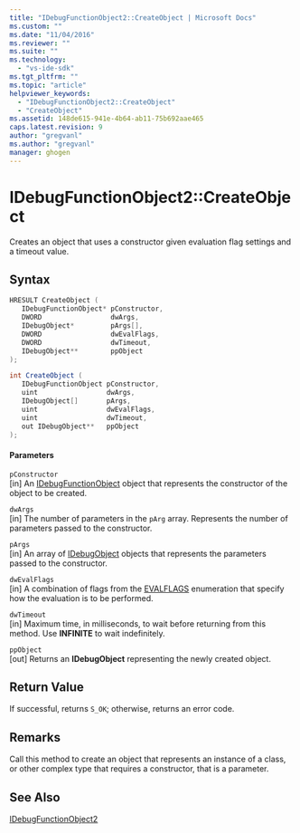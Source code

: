 ```yaml
---
title: "IDebugFunctionObject2::CreateObject | Microsoft Docs"
ms.custom: ""
ms.date: "11/04/2016"
ms.reviewer: ""
ms.suite: ""
ms.technology: 
  - "vs-ide-sdk"
ms.tgt_pltfrm: ""
ms.topic: "article"
helpviewer_keywords: 
  - "IDebugFunctionObject2::CreateObject"
  - "CreateObject"
ms.assetid: 148de615-941e-4b64-ab11-75b692aae465
caps.latest.revision: 9
author: "gregvanl"
ms.author: "gregvanl"
manager: ghogen
---
```

# IDebugFunctionObject2::CreateObject
Creates an object that uses a constructor given evaluation flag settings and a timeout value.  
  
## Syntax  
  
```cpp  
HRESULT CreateObject (  
   IDebugFunctionObject* pConstructor,  
   DWORD                 dwArgs,  
   IDebugObject*         pArgs[],  
   DWORD                 dwEvalFlags,  
   DWORD                 dwTimeout,  
   IDebugObject**        ppObject  
);  
```  
  
```csharp  
int CreateObject (  
   IDebugFunctionObject pConstructor,  
   uint                 dwArgs,  
   IDebugObject[]       pArgs,  
   uint                 dwEvalFlags,  
   uint                 dwTimeout,  
   out IDebugObject**   ppObject  
);  
```  
  
#### Parameters  
 `pConstructor`  
 [in] An [IDebugFunctionObject](../../../extensibility/debugger/reference/idebugfunctionobject.md) object that represents the constructor of the object to be created.  
  
 `dwArgs`  
 [in] The number of parameters in the `pArg` array. Represents the number of parameters passed to the constructor.  
  
 `pArgs`  
 [in] An array of [IDebugObject](../../../extensibility/debugger/reference/idebugobject.md) objects that represents the parameters passed to the constructor.  
  
 `dwEvalFlags`  
 [in] A combination of flags from the [EVALFLAGS](../../../extensibility/debugger/reference/evalflags.md) enumeration that specify how the evaluation is to be performed.  
  
 `dwTimeout`  
 [in] Maximum time, in milliseconds, to wait before returning from this method. Use **INFINITE** to wait indefinitely.  
  
 `ppObject`  
 [out] Returns an **IDebugObject** representing the newly created object.  
  
## Return Value  
 If successful, returns `S_OK`; otherwise, returns an error code.  
  
## Remarks  
 Call this method to create an object that represents an instance of a class, or other complex type that requires a constructor, that is a parameter.  
  
## See Also  
 [IDebugFunctionObject2](../../../extensibility/debugger/reference/idebugfunctionobject2.md)